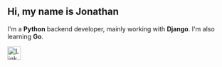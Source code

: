 Hi, my name is Jonathan
---
I'm a **Python** backend developer, mainly working with **Django**. I'm also learning **Go**.

<div style="background-color: dodgerblue;">

[<img align="left" alt="LinkedIn" width="30px" src="https://cdn.jsdelivr.net/npm/simple-icons@8.4.0/icons/linkedin.svg" />][linkedin]

</div>

[linkedin]: https://www.linkedin.com/in/jonathanciapetti/

